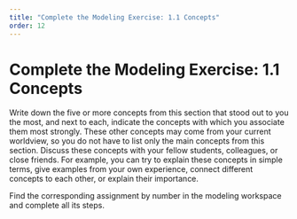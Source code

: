 ```yaml
---
title: "Complete the Modeling Exercise: 1.1 Concepts"
order: 12
---
```


# Complete the Modeling Exercise: 1.1 Concepts

Write down the five or more concepts from this section that stood out to you the most, and next to each, indicate the concepts with which you associate them most strongly. These other concepts may come from your current worldview, so you do not have to list only the main concepts from this section. Discuss these concepts with your fellow students, colleagues, or close friends. For example, you can try to explain these concepts in simple terms, give examples from your own experience, connect different concepts to each other, or explain their importance.

Find the corresponding assignment by number in the modeling workspace and complete all its steps.